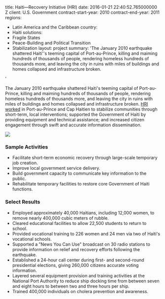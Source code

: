 
title: Haiti—Recovery Initiative (HRI)
date: 2016-01-21 22:40:52.765000000 Z
client: U.S. Government
contract-start-year: 2010
contract-end-year: 2011
regions:
- Latin America and the Caribbean
country:
- Haiti
solutions:
- Fragile States
- Peace-Building and Political Transition
- Stabilization
layout: project
summary: 'The January 2010 earthquake shattered Haiti''s teeming capital of Port-au-Prince,
  killing and maiming hundreds of thousands of people, rendering homeless hundreds
  of thousands more, and leaving the city in ruins with miles of buildings and homes
  collapsed and infrastructure broken.

'


The January 2010 earthquake shattered Haiti's teeming capital of Port-au-Prince, killing and maiming hundreds of thousands of people, rendering homeless hundreds of thousands more, and leaving the city in ruins with miles of buildings and homes collapsed and infrastructure broken. [HRI worked][1] in Port-au-Prince and Cap Haitien to stabilize communities through short-term, local interventions; supported the Government of Haiti by providing equipment and technical assistance; and increased citizen engagement through swift and accurate information dissemination.

![][2]

###  Sample Activities

* Facilitate short-term economic recovery through large-scale temporary job creation.
* Improve local government service delivery.
* Build government capacity to communicate key information to the public.
* Rehabilitate temporary facilities to restore core Government of Haiti functions.

###  Select Results

* Employed approximately 40,000 Haitians, including 12,000 women, to remove nearly 400,000 cubic meters of rubble.
* Cleared educational facilities to allow 22,500 students to return to school.
* Provided vocational training to 226 women and 24 men via two of Haiti's vocational schools.
* Supported a "News You Can Use" broadcast on 30 radio stations to provide information on relief and recovery efforts following the earthquake.
* Established a 24-hour call center during first- and second-round presidential elections, giving 260,000 citizens accurate voting information.
* Layered several equipment provision and training activities at the National Port Authority to reduce ship docking time from between seven and eight hours to between two and three hours per ship.
* Trained 400,000 individuals on cholera prevention and awareness.

[1]: http://www.haitilibre.com/en/news-9497-haiti-humanitarian-usaid-s-office-of-transition-initiatives-ceases-its-activities.html
[2]: https://assetify-dai.com/projects/hriinner.jpg
